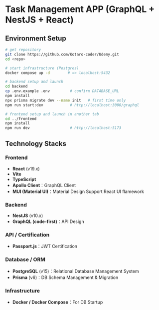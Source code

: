 # Task Management APP (GraphQL + NestJS + React)

## Environment Setup

```bash
# get repository
git clone https://github.com/Kotaro-coder/Udemy.git
cd <repo>

# start infrastructure (Postgres)
docker compose up -d        # => localhost:5432

# backend setup and launch
cd backend
cp .env.example .env         # confirm DATABASE_URL
npm install
npx prisma migrate dev --name init   # first time only
npm run start:dev            # http://localhost:3000/graphql

# frontend setup and launch in another tab
cd ../frontend 
npm install
npm run dev                  # http://localhost:5173
```

##  Technology Stacks

### Frontend
- **React** (v19.x)
- **Vite**
- **TypeScript**
- **Apollo Client**：GraphQL Client
- **MUI (Material UI)**：Material Design Support React UI flamework

### Backend
- **NestJS** (v10.x)
- **GraphQL (code-first)**：API Design

### API / Certification
- **Passport.js**：JWT Certification

### Database / ORM
- **PostgreSQL** (v15)：Relational Database Management System
- **Prisma** (v6)：DB Schema Management & Migration

### Infrastructure
- **Docker / Docker Compose**：For DB Startup